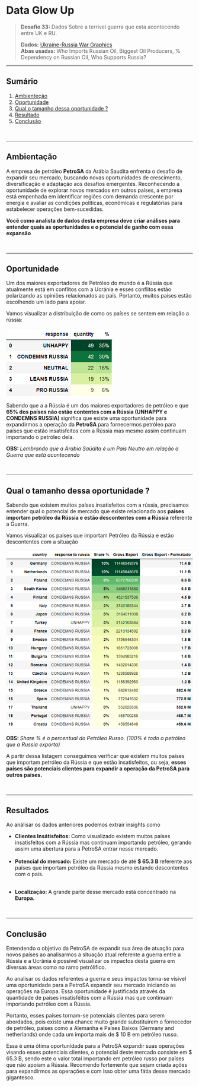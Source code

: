 <h1 >  Data Glow Up </h1>

<blockquote>
    <p > 
        <b> Desafio 33:</b>  Dados Sobre a terrivel guerra que esta acontecendo entre UK e RU. 
    </p>
    <p >
        <b>Dados:</b> <a href='https://docs.google.com/spreadsheets/d/17YhLXD459Q8_8ez0aAl9EP4EbwgYndTDeMgJzvp5G_w/edit#gid=2011395717'> Ukraine-Russia War Graphics </a> 
        <br>
        <b>Abas usadas: </b> Who Imports Russian Oil, Biggest Oil Producers, % Dependency on Russian Oil, Who Supports Russia?
    </p>
</blockquote>
<hr>

<h2> Sumário </h2>
<ol>
    <li> <a href='#ambientacao'> Ambienteção </a> </li>
    <li> <a href='#oportunidade'> Oportunidade </a> </li>
    <li> <a href='#tamanho'> Qual o tamanho dessa oportunidade ? </a> </li>
    <li> <a href='#resultado'> Resultado </a> </li>
    <li> <a href='#conclusao'> Conclusão </a> </li>
</ol>

<br><hr> 

<h2 id='ambientacao'> Ambientação </h2>
<p> A empresa de petróleo <b> PetroSA</b> da Arábia Saudita enfrenta o desafio de expandir seu mercado, buscando novas oportunidades de crescimento, diversificação e adaptação aos desafios emergentes. Reconhecendo a oportunidade de explorar novos mercados em outros países, a empresa está empenhada em identificar regiões com demanda crescente por energia e avaliar as condições políticas, econômicas e regulatórias para estabelecer operações bem-sucedidas. </p> 

<p> <b> Você como analista de dados desta empresa deve criar análises para entender quais as oportunidades e o potencial de ganho com essa expansão </b> </p>
<br><hr>

<h2 id='oportunidade'> Oportunidade </h2>

<p> Um dos maiores exportadores de Petróleo do mundo é a Rússia que atualmente está em conflitos com a Ucránia e esses conflitos estão polarizando as opiniões relacionados ao país. 
Portanto, muitos países estão escolhendo um lado para apoiar.</p>
<p>
Vamos visualizar a distribuição de como os países se sentem em relação a rússia:
</p>
<img src='relacao_russia.png'> 
<p> Sabendo que a a Rússia é um dos maiores exportadores de petróleo e que <b> 65% dos países não estão contentes com a Rússia (UNHAPPY e CONDEMNS RUSSIA) </b> significa que existe uma oportunidade para expandirmos a operação da <b> PetroSA </b> para fornecermos petróleo para países que estão insatisfeitos com a Rússia mas mesmo assim continuam importando o petróleo dela.  </p>

<b>OBS: </b> <i> Lembrando que a Arabia Saúdita é um País Neutro em relação a Guerra que está acontecendo </i> 

<br><hr>

<h2 id='tamanho'> Qual o tamanho dessa oportunidade ? </h2>

<p> Sabendo que existem muitos países insatisfeitos com a rússia, precisamos entender qual o potencial de mercado que existe relacionado aos <b> países importam petróleo da Rússia e estão descontentes com a Rússia </b> referente a Guerra. </p>

<p> Vamos visualizar os países que importam Petróleo da Rússia e estão descontentes com a situação </p>

<img src='potenciais_clientes.png'> 
<p> <b>OBS: </b> <i> Share % é o percentual do Petróleo Russo. (100% é todo o petróleo que a Russia exporta)  </i>  </p>

<p> A partir dessa listagem conseguimos verificar que existem muitos países que importam petróleo da Rússia e que estão insatisfeitos, ou seja, <b> esses países são potenciais clientes para expandir a operação da PetroSA para outros países. </b> </p>


<br><hr>

<h2 id='resultado'> Resultados </h2>

<p> Ao análisar os dados anteriores podemos extrair insights como </p>
<ul>
    <li>
    <b> Clientes Insátisfeitos:  </b> 
    Como visualizado existem muitos países insatisfeitos com a Rússia mas continuam importando petróleo, gerando assim uma abertura para a PetroSA entrar nesse mercado.
    </li>
<br>
    <li>
    <b> Potencial do mercado:  </b> 
    Existe um mercado de até <b>$ 65.3 B </b> referente aos países que importam petróleo da Rússia mesmo estando descontentes com o país. </p>
    </li>
<br>
    <li> <b>  Localização: </b> A grande parte desse mercado está concentrado na <b> Europa. </b>   </li>
</ul>

<br>
<hr>

<h2 id='conclusao'> Conclusão </h2>

<p> 
    Entendendo o objetivo da PetroSA de expandir sua área de atuação para novos países ao analisarmos a situação atual referente a guerra entre a Rússia e a Ucrânia é possivel visualizar os impactos desta guerra em diversas áreas como no ramo petrólifico. 
</p>
<p> 
    Ao analisar os dados referentes a guerra e seus impactos torna-se vísivel uma oportunidade para a PetroSA expandir seu mercado iniciando as operações na Europa. Essa oportunidade é justificada através da quantidade de países insatisféitos com a Rússia mas que continuam importando petróleo com a Rússia. 
</p>
<p> 
    Portanto, esses países tornam-se potenciais clientes para serem abordados, pois existe uma chance muito grande substituirem o fornecedor de petróleo, paises como a Alemanha e Países Baixos (Germany and netherlands) onde cada um importa mais de $ 10 B em petróleo russo.
</p>
<p> 
    Essa é uma ótima oportunidade para a PetroSA expandir suas operações visando esses potenciais clientes, o potencial deste mercado consiste em $ 65.3 B, sendo este o valor total importando em petróleo russo por países que não apoiam a Rússia. Recomendo fortemente que sejam criada ações para expandirmos as operações e com isso obter uma fátia desse mercado gigantesco.
</p>
